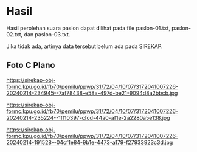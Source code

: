 # Hasil

Hasil perolehan suara paslon dapat dilihat pada file paslon-01.txt, paslon-02.txt, dan paslon-03.txt.

Jika tidak ada, artinya data tersebut belum ada pada SIREKAP.

## Foto C Plano

https://sirekap-obj-formc.kpu.go.id/fb70/pemilu/ppwp/31/72/04/10/07/3172041007226-20240214-234945--7af78438-e58a-497d-be21-9094d8a2bbcb.jpg

https://sirekap-obj-formc.kpu.go.id/fb70/pemilu/ppwp/31/72/04/10/07/3172041007226-20240214-235224--1ff10397-cfcd-44a0-af1e-2a2280a5e138.jpg

https://sirekap-obj-formc.kpu.go.id/fb70/pemilu/ppwp/31/72/04/10/07/3172041007226-20240214-191528--04cf1e84-9b1e-4473-a179-f27933923c3d.jpg
